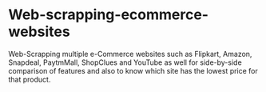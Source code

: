 # Web-scrapping-ecommerce-websites
Web-Scrapping multiple e-Commerce websites such as Flipkart, Amazon, Snapdeal, PaytmMall, ShopClues and YouTube as well for side-by-side comparison of features and also to know which site has the lowest price for that product.
